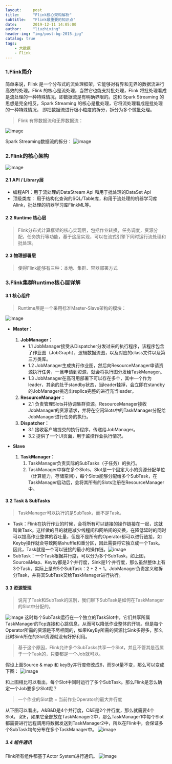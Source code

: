 ```yaml
---
layout:     post
title:      "Flink核心架构解析"
subtitle:   "Flink最重要的知识点"
date:       2019-12-11 14:05:00
author:     "liuzhixing"
header-img: "img/post-bg-2015.jpg"
catalog: true
tags:
    - 大数据
    - Flink
---
```



### 1.Flink简介
简单来说，Flink 是一个分布式的流处理框架，它能够对有界和无界的数据流进行高效的处理。Flink 的核心是流处理，当然它也能支持批处理，Flink 将批处理看成是流处理的一种特殊情况，即数据流是有明确界限的。这和 Spark Streaming 的思想是完全相反，Spark Streaming 的核心是批处理，它将流处理看成是批处理的一种特殊情况， 即把数据流进行极小粒度的拆分，拆分为多个微批处理。

> Flink 有界数据流和无界数据流：

![image](http://liuzhixing.cn/img/doc-pic/3.FlinkStruct/1.png)

Spark Streaming数据流的拆分：
![image](http://liuzhixing.cn/img/doc-pic/3.FlinkStruct/2.png)

### 2.Flink的核心架构
![image](http://liuzhixing.cn/img/doc-pic/3.FlinkStruct/3.png)

#### 2.1 API / Library层
- 编程API：用于流处理的DataStream Api 和用于批处理的DataSet Api
- 顶级类库： 用于结构化查询的SQL/Table库，和用于流处理的机器学习库Alink，批处理的机器学习库FlinkML等。

#### 2.2 Runtime 核心层
> Flink分布式计算框架的核心实现层，包括作业转换，任务调度，资源分配，任务执行等功能，基于这层实现，可以在流式引擎下同时运行流处理和批处理。

#### 2.3 物理部署层
> 使得Flink能够有三种：本地、集群、容器部署方式

### 3.Flink集群Runtime核心层详解

#### 3.1 核心组件
> Runtime层是一个采用标准Master-Slave架构的模块：

![image](http://liuzhixing.cn/img/doc-pic/3.FlinkStruct/4.png)
 - **Master：**
    1. **JobManager：**
        - 1.1 JobManager接受从Dispatcher分发过来的执行程序，该程序包含了作业图（JobGraph），逻辑数据流图，以及对应的class文件以及第三方类库。
        - 1.2 JobManager生成执行作业图，然后向ResourceManager申请资源执行任务，一旦申请到资源，就会将执行图分发给TaskManager。
        - 1.3 JobManager在高可用部署下可以存在多个，其中一个作为leader，其余的处于standby状态，当leader挂掉，会立即在standby的JobManager挑选出replica完整的进行充当leader。
    2. **ResourceManager：**
        - 2.1 负责管理Slots并协调集群资源。ResourceManager接收JobManager的资源请求，并将在空闲Slots中的TaskManager分配给JobManager进行任务的执行。
    3. **Dispatcher：**
        - 3.1 接收客户端提交的执行程序，传递给JobManager。
        - 3.2 提供了一个UI页面，用于监控作业执行情况。

 - **Slave**
    1. **TaskManager：**
        1. TaskManager负责实际的SubTasks（子任务）的执行。
        2. TaskManager中存在多个Slots，Slot是一个固定大小的资源分配单位（计算能力，存储空间），每个Slots能够分配给多个SubTask，在TaskManager启动后，会将其所有的Slots注册在ResourceManager中。

#### 3.2 Task & SubTasks
> TaskManager可以执行的是SubTask，而不是Task。

- Task：Flink在执行作业的时候，会将所有可以链接的操作链接在一起，这就叫做Task。这样做的目的就是减少线程间和网络间的交换，在降低延时的同时可以提高作业整体的吞吐量，但是不是所有的Operator都可以进行链接，如Keyby操作就会导致网络shuffle和重分区，因此需要将它独立成一个Task。因此，Task就是一个可以链接的最小的操作链。![image](http://liuzhixing.cn/img/doc-pic/3.FlinkStruct/5.png)
- SubTask：一个Task根据并行度，可以分为多个SubTask，如上图，Source&Map、Keyby都是2个并行度，Sink是1个并行度，那么虽然整体上有3个Task，实际上是有5个SubTask：2 + 2 + 1。JobManager负责定义和拆分Task，并将其SubTask交给TaskManager进行执行。



#### 3.3 资源管理
> 说完了Task和SubTask的区别，我们聊下SubTask是如何在TaskManager的Slot中分配的。

![image](http://liuzhixing.cn/img/doc-pic/3.FlinkStruct/6.png)
这时每个SubTask运行在一个独立的TaskSlot中，它们共享所属TaskManager的Tcp连接和心跳信息，从而可以降低作业整体的开销。但是每个Operator所需的资源是不尽相同的，如果KeyBy所需的资源比Sink多得多，那么此时Sink所在的Slot资源就没有好好利用。

> 基于这个原因，Flink允许多个SubTasks共享一个Slot，并且不管其是否属于一个Task的，只要都是一个Job就可以。

假设上面Source & map 和 keyBy并行度修改成6，而Slot量不变，那么可以变成下图：
![image](http://liuzhixing.cn/img/doc-pic/3.FlinkStruct/7.png)

和上图相比可以看出，每个Slot中同时运行了多个SubTask。那么Flink是怎么确定一个Job要多少Slot呢？
> 一个作业的Slot数 = 当前作业Operator的最大并行度

从下图可以看出，A&B&D是4个并行度，C&E是2个并行度，那么就需要4个Slot。
如E，如果它全部放在TaskManager2中，那么TaskManager1中每个Slot都需要进行远程调用将数据发送到TaskManager2中，所以在Flink中，会保证多个SubTask均匀分布在多个TaskManager中。
![image](http://liuzhixing.cn/img/doc-pic/3.FlinkStruct/8.png)


##### 3.4 组件通讯
Flink所有组件都基于Actor System进行通讯。
    ![image](http://liuzhixing.cn/img/doc-pic/3.FlinkStruct/9.png)
